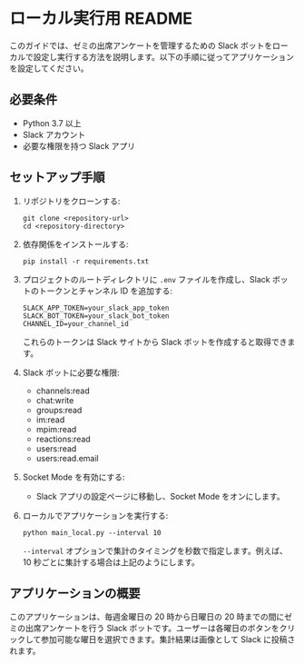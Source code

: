 # ローカル実行用 README

このガイドでは、ゼミの出席アンケートを管理するための Slack ボットをローカルで設定し実行する方法を説明します。以下の手順に従ってアプリケーションを設定してください。

## 必要条件

- Python 3.7 以上
- Slack アカウント
- 必要な権限を持つ Slack アプリ

## セットアップ手順

1. リポジトリをクローンする:

   ```
   git clone <repository-url>
   cd <repository-directory>
   ```

2. 依存関係をインストールする:

   ```
   pip install -r requirements.txt
   ```

3. プロジェクトのルートディレクトリに `.env` ファイルを作成し、Slack ボットのトークンとチャンネル ID を追加する:

   ```
   SLACK_APP_TOKEN=your_slack_app_token
   SLACK_BOT_TOKEN=your_slack_bot_token
   CHANNEL_ID=your_channel_id
   ```

   これらのトークンは Slack サイトから Slack ボットを作成すると取得できます。

4. Slack ボットに必要な権限:

   - channels:read
   - chat:write
   - groups:read
   - im:read
   - mpim:read
   - reactions:read
   - users:read
   - users:read.email

5. Socket Mode を有効にする:

   - Slack アプリの設定ページに移動し、Socket Mode をオンにします。

6. ローカルでアプリケーションを実行する:
   ```
   python main_local.py --interval 10
   ```
   `--interval` オプションで集計のタイミングを秒数で指定します。例えば、10 秒ごとに集計する場合は上記のようにします。

## アプリケーションの概要

このアプリケーションは、毎週金曜日の 20 時から日曜日の 20 時までの間にゼミの出席アンケートを行う Slack ボットです。ユーザーは各曜日のボタンをクリックして参加可能な曜日を選択できます。集計結果は画像として Slack に投稿されます。

